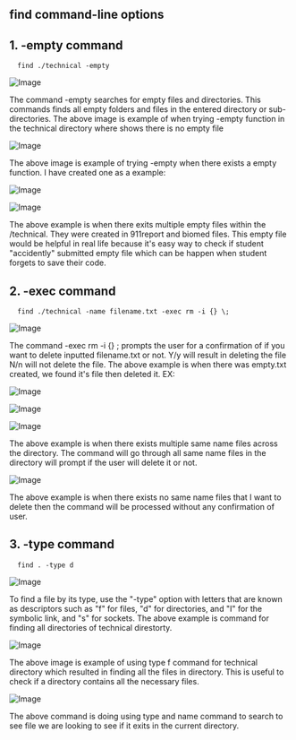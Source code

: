 ## **find command-line options** ##


## **1. -empty command** ##


<pre><code>  find ./technical -empty
</code></pre>

![Image](empty1.png)

The command -empty searches for empty files and directories. This commands finds all empty folders and files in the entered directory or sub-directories. The above image is example of when trying -empty function in the technical directory where shows there is no empty file 


![Image](empty2.png)

The above image is example of trying -empty when there exists a empty function. I have created one as a example: 

![Image](empty2.1.png)


![Image](empty3.png)

The above example is when there exits multiple empty files within the /technical. They were created in 911report and biomed files. This empty file would be helpful in real life because it's easy way to check if student "accidently" submitted empty file which can be happen when student forgets to save their code. 

## **2. -exec command** ##


<pre><code>  find ./technical -name filename.txt -exec rm -i {} \;
</code></pre> 

![Image](exec1.png)

The command -exec rm -i {} \; prompts the user for a confirmation of if you want to delete inputted filename.txt or not. Y/y will result in deleting the file N/n will not delete the file. The above example is when there was empty.txt created, we found it's file then deleted it. EX: 

![Image](exec1.1.png)

![Image](exec1.2.png)


![Image](exec2.png)

The above example is when there exists multiple same name files across the directory. The command will go through all same name files in the directory will prompt if the user will delete it or not.


![Image](exec3.png)

The above example is when there exists no same name files that I want to delete then the command will be processed without any confirmation of user.




## **3. -type command** ##

<pre><code>  find . -type d
</code></pre> 

![Image](typeD.png)

To find a file by its type, use the "-type" option with letters that are known as descriptors such as "f" for files, "d" for directories, and "I" for the symbolic link, and "s" for sockets. The above example is command for finding all directories of technical direstorty.

![Image](typeF.png)

The above image is example of using type f command for technical directory which resulted in finding all the files in directory. This is useful to check if a directory contains all the necessary files.



![Image](typeEx.png)

The above command is doing using type and name command to search to see file we are looking to see if it exits in the current directory.



